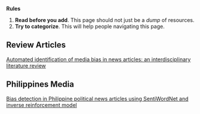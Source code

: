 **Rules**

1. **Read before you add**. This page should not just be a _dump_ of resources. 
2. **Try to categorize**. This will help people navigating this page. 

## Review Articles

[Automated identification of media bias in news articles: an interdisciplinary literature review](https://link.springer.com/article/10.1007/s00799-018-0261-y)


## Philippines Media

[Bias detection in Philippine political news articles
using SentiWordNet and inverse reinforcement
model](https://iopscience.iop.org/article/10.1088/1757-899X/482/1/012036/pdf)

